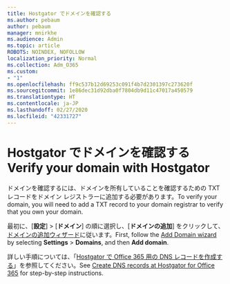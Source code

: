 ```yaml
---
title: Hostgator でドメインを確認する
ms.author: pebaum
author: pebaum
manager: mnirkhe
ms.audience: Admin
ms.topic: article
ROBOTS: NOINDEX, NOFOLLOW
localization_priority: Normal
ms.collection: Adm_O365
ms.custom:
- "1"
ms.openlocfilehash: ff9c537b12d69253c091f4b7d2301397c273620f
ms.sourcegitcommit: 1e86dec31d92dba0f7804db9d11c47017a450579
ms.translationtype: HT
ms.contentlocale: ja-JP
ms.lasthandoff: 02/27/2020
ms.locfileid: "42331727"
---
```

# <a name="verify-your-domain-with-hostgator"></a><span data-ttu-id="0bec0-102">Hostgator でドメインを確認する</span><span class="sxs-lookup"><span data-stu-id="0bec0-102">Verify your domain with Hostgator</span></span>

<span data-ttu-id="0bec0-103">ドメインを確認するには、ドメインを所有していることを確認するための TXT レコードをドメイン レジストラーに追加する必要があります。</span><span class="sxs-lookup"><span data-stu-id="0bec0-103">To verify your domain, you will need to add a TXT record to your domain registrar to verify that you own your domain.</span></span> 

<span data-ttu-id="0bec0-104">最初に、[**設定**] \> [**ドメイン**] の順に選択し、[**ドメインの追加**] をクリックして、[ドメインの追加ウィザード](https://portal.office.com/adminportal/home#/Domains)に従います。</span><span class="sxs-lookup"><span data-stu-id="0bec0-104">First, follow the [Add Domain wizard](https://portal.office.com/adminportal/home#/Domains) by selecting **Settings** \> **Domains**, and then **Add domain**.</span></span>
  
<span data-ttu-id="0bec0-105">詳しい手順については、「[Hostgator で Office 365 用の DNS レコードを作成する](https://docs.microsoft.com/microsoft-365/admin/dns/create-dns-records-at-hostgator)」を参照してください。</span><span class="sxs-lookup"><span data-stu-id="0bec0-105">See [Create DNS records at Hostgator for Office 365](https://docs.microsoft.com/microsoft-365/admin/dns/create-dns-records-at-hostgator) for step-by-step instructions.</span></span>